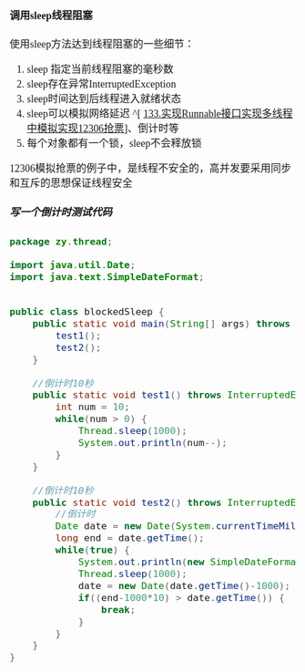 <font size = 4 face = "黑体">

#### 调用sleep线程阻塞

使用sleep方法达到线程阻塞的一些细节：

1. sleep 指定当前线程阻塞的毫秒数
2. sleep存在异常InterruptedException
3. sleep时间达到后线程进入就绪状态
4. sleep可以模拟网络延迟 ^[ <a href = "">133.实现Runnable接口实现多线程中模拟实现12306抢票</a>]、倒计时等
5. 每个对象都有一个锁，sleep不会释放锁

12306模拟抢票的例子中，是线程不安全的，高并发要采用同步和互斥的思想保证线程安全


##### 写一个倒计时测试代码

```java
package zy.thread;

import java.util.Date;
import java.text.SimpleDateFormat;


public class blockedSleep {
	public static void main(String[] args) throws InterruptedException {
		test1();
		test2();
	}
	
	//倒计时10秒
	public static void test1() throws InterruptedException {
		int num = 10;
		while(num > 0) {
			Thread.sleep(1000);
			System.out.println(num--);
		}
	}
	
	//倒计时10秒
	public static void test2() throws InterruptedException {
		//倒计时
		Date date = new Date(System.currentTimeMillis()+1000*10);
		long end = date.getTime();
		while(true) {
			System.out.println(new SimpleDateFormat("mm:ss").format(date));
			Thread.sleep(1000);
			date = new Date(date.getTime()-1000);
			if((end-1000*10) > date.getTime()) {
				break;
			}
		}
	}
}
```

</font>